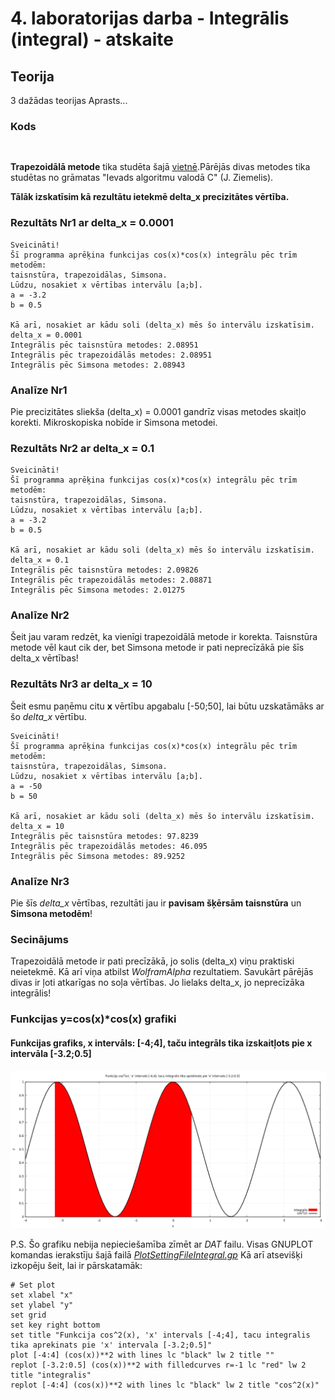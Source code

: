 # 4. laboratorijas darba - Integrālis (integral) - atskaite
## Teorija
3 dažādas teorijas
Aprasts...


### Kods
```


```
**Trapezoidālā metode** tika studēta šajā [vietnē](https://www.math24.net/trapezoidal-rule/).Pārējās divas metodes tika studētas no grāmatas "Ievads algoritmu valodā C" (J. Ziemelis).  

**Tālāk izskatīsim kā rezultātu ietekmē delta_x precizitātes vērtība.**  

### Rezultāts Nr1 ar delta_x = 0.0001

```
Sveicināti!
Šī programma aprēķina funkcijas cos(x)*cos(x) integrālu pēc trīm metodēm:
taisnstūra, trapezoidālas, Simsona.
Lūdzu, nosakiet x vērtības intervālu [a;b].
a = -3.2
b = 0.5

Kā arī, nosakiet ar kādu soli (delta_x) mēs šo intervālu izskatīsim.
delta_x = 0.0001
Integrālis pēc taisnstūra metodes: 2.08951
Integrālis pēc trapezoidālās metodes: 2.08951
Integrālis pēc Simsona metodes: 2.08943
```
### Analīze Nr1
Pie precizitātes sliekša (delta_x) = 0.0001 gandrīz visas metodes skaitļo korekti. Mikroskopiska nobīde ir Simsona metodei.  

### Rezultāts Nr2 ar delta_x = 0.1

```
Sveicināti!
Šī programma aprēķina funkcijas cos(x)*cos(x) integrālu pēc trīm metodēm:
taisnstūra, trapezoidālas, Simsona.
Lūdzu, nosakiet x vērtības intervālu [a;b].
a = -3.2
b = 0.5

Kā arī, nosakiet ar kādu soli (delta_x) mēs šo intervālu izskatīsim.
delta_x = 0.1
Integrālis pēc taisnstūra metodes: 2.09826
Integrālis pēc trapezoidālās metodes: 2.08871
Integrālis pēc Simsona metodes: 2.01275
```

### Analīze Nr2
Šeit jau varam redzēt, ka vienīgi trapezoidālā metode ir korekta. Taisnstūra metode vēl kaut cik der, bet Simsona metode ir pati neprecīzākā pie šīs delta_x vērtības!

### Rezultāts Nr3 ar delta_x = 10
Šeit esmu paņēmu citu **x** vērtību apgabalu [-50;50], lai būtu uzskatāmāks ar šo *delta_x* vērtību.  

```
Sveicināti!
Šī programma aprēķina funkcijas cos(x)*cos(x) integrālu pēc trīm metodēm:
taisnstūra, trapezoidālas, Simsona.
Lūdzu, nosakiet x vērtības intervālu [a;b].
a = -50
b = 50

Kā arī, nosakiet ar kādu soli (delta_x) mēs šo intervālu izskatīsim.
delta_x = 10
Integrālis pēc taisnstūra metodes: 97.8239
Integrālis pēc trapezoidālās metodes: 46.095
Integrālis pēc Simsona metodes: 89.9252
```

### Analīze Nr3
Pie šīs *delta_x* vērtības, rezultāti jau ir **pavisam šķērsām taisnstūra** un **Simsona metodēm**!


### Secinājums
Trapezoidālā metode ir pati precīzākā, jo solis (delta_x) viņu praktiski neietekmē. Kā arī viņa atbilst *WolframAlpha* rezultatiem. Savukārt pārējās divas ir ļoti atkarīgas no soļa vērtības. Jo lielaks delta_x, jo neprecīzāka integrālis! 

### Funkcijas y=cos(x)\*cos(x) grafiki  
#### Funkcijas grafiks, x intervāls: \[-4;4\], taču integrāls tika izskaitļots pie x intervāla \[-3.2;0.5\]  
![GrafiksIntegralis](https://github.com/MACTEP-ETF/RTR105/blob/master/darbi/LabDarbiAtskaites/integral/GrafiksIntegralis.png)

P.S. Šo grafiku nebija nepieciešamība zīmēt ar *DAT* failu. Visas GNUPLOT komandas ierakstīju šajā failā [*PlotSettingFileIntegral.gp*](https://github.com/MACTEP-ETF/RTR105/blob/master/darbi/LabDarbiAtskaites/integral/PlotSettingFileIntegral.gp)
Kā arī atsevišķi izkopēju šeit, lai ir pārskatamāk:

```
# Set plot
set xlabel "x"
set ylabel "y"
set grid
set key right bottom
set title "Funkcija cos^2(x), 'x' intervals [-4;4], tacu integralis tika aprekinats pie 'x' intervala [-3.2;0.5]"
plot [-4:4] (cos(x))**2 with lines lc "black" lw 2 title ""
replot [-3.2:0.5] (cos(x))**2 with filledcurves r=-1 lc "red" lw 2 title "integralis"
replot [-4:4] (cos(x))**2 with lines lc "black" lw 2 title "cos^2(x)"
```
